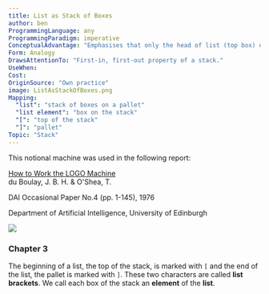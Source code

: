 ```yaml
---
title: List as Stack of Boxes
author: ben
ProgrammingLanguage: any
ProgrammingParadigm: imperative
ConceptualAdvantage: "Emphasises that only the head of list (top box) or the whole list (the stack on the pallet) is directly accessible, and that new items can be added on top of a list but not into the middle of it."
Form: Analogy
DrawsAttentionTo: "First-in, first-out property of a stack."
UseWhen:
Cost:
OriginSource: "Own practice"
image: ListAsStackOfBoxes.png
Mapping:
  "list": "stack of boxes on a pallet"
  "list element": "box on the stack"
  "[": "top of the stack"
  "]": "pallet"
Topic: "Stack"
---
```


This notional machine was used in the following report:

<div class="item">
  <div class="content">
    <a class="header"><a href="http://history.dcs.ed.ac.uk/archive/docs/how-to-work-the-logo-machine-dai-op-4.pdf">How to Work the LOGO Machine</a></a>
    <div class="meta">
      <span>du Boulay, J. B. H. & O'Shea, T.</span>
    </div>
    <div class="description">
      <p>DAI Occasional Paper No.4  (pp. 1-145), 1976</p>
    </div>
    <div class="extra">
      Department of Artificial Intelligence, University of Edinburgh
    </div>
  </div>
</div>

<p></p>

<img src="/assets/images/nm/ListAsStackOfBoxes-Report.png" class="ui fluid bordered image">

### Chapter 3

The beginning of a list, the top of the stack, is marked with `[` and the end of the list, the pallet is marked with `]`.
These two characters are called **list brackets**.
We call each box of the stack an **element** of the **list**.
